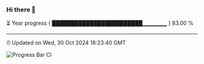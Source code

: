 ### Hi there 👋

⏳ Year progress { ████████████████████████▁▁▁▁▁▁ } 83.00 %

---

⏰ Updated on Wed, 30 Oct 2024 18:23:40 GMT

![Progress Bar CI](https://github.com/liununu/liununu/workflows/Progress%20Bar%20CI/badge.svg)
